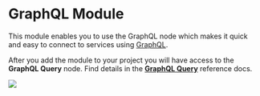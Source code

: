 # GraphQL Module

This module enables you to use the GraphQL node which makes it quick and easy to connect to services using [GraphQL](https://graphql.org/).

After you add the module to your project you will have access to the **GraphQL Query** node. Find details in the [**GraphQL Query**](/modules/graphql/graphql-node.md) reference docs.

![](/modules/graphql/graphql-guide-img/graphql-query-node.png)
